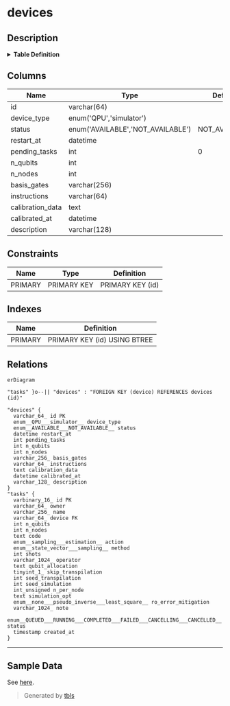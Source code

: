 # devices

## Description

<details>
<summary><strong>Table Definition</strong></summary>

```sql
CREATE TABLE `devices` (
  `id` varchar(64) COLLATE utf8mb4_unicode_ci NOT NULL,
  `device_type` enum('QPU','simulator') COLLATE utf8mb4_unicode_ci NOT NULL,
  `status` enum('AVAILABLE','NOT_AVAILABLE') COLLATE utf8mb4_unicode_ci NOT NULL DEFAULT 'NOT_AVAILABLE',
  `restart_at` datetime DEFAULT NULL,
  `pending_tasks` int NOT NULL DEFAULT '0',
  `n_qubits` int NOT NULL,
  `n_nodes` int DEFAULT NULL,
  `basis_gates` varchar(256) COLLATE utf8mb4_unicode_ci NOT NULL,
  `instructions` varchar(64) COLLATE utf8mb4_unicode_ci NOT NULL,
  `calibration_data` text COLLATE utf8mb4_unicode_ci,
  `calibrated_at` datetime DEFAULT NULL,
  `description` varchar(128) COLLATE utf8mb4_unicode_ci NOT NULL,
  PRIMARY KEY (`id`)
) ENGINE=InnoDB DEFAULT CHARSET=utf8mb4 COLLATE=utf8mb4_unicode_ci
```

</details>

## Columns

| Name | Type | Default | Nullable | Children | Parents | Comment |
| ---- | ---- | ------- | -------- | -------- | ------- | ------- |
| id | varchar(64) |  | false | [tasks](tasks.md) |  |  |
| device_type | enum('QPU','simulator') |  | false |  |  |  |
| status | enum('AVAILABLE','NOT_AVAILABLE') | NOT_AVAILABLE | false |  |  |  |
| restart_at | datetime |  | true |  |  |  |
| pending_tasks | int | 0 | false |  |  |  |
| n_qubits | int |  | false |  |  |  |
| n_nodes | int |  | true |  |  |  |
| basis_gates | varchar(256) |  | false |  |  |  |
| instructions | varchar(64) |  | false |  |  |  |
| calibration_data | text |  | true |  |  |  |
| calibrated_at | datetime |  | true |  |  |  |
| description | varchar(128) |  | false |  |  |  |

## Constraints

| Name | Type | Definition |
| ---- | ---- | ---------- |
| PRIMARY | PRIMARY KEY | PRIMARY KEY (id) |

## Indexes

| Name | Definition |
| ---- | ---------- |
| PRIMARY | PRIMARY KEY (id) USING BTREE |

## Relations

```mermaid
erDiagram

"tasks" }o--|| "devices" : "FOREIGN KEY (device) REFERENCES devices (id)"

"devices" {
  varchar_64_ id PK
  enum__QPU___simulator__ device_type
  enum__AVAILABLE___NOT_AVAILABLE__ status
  datetime restart_at
  int pending_tasks
  int n_qubits
  int n_nodes
  varchar_256_ basis_gates
  varchar_64_ instructions
  text calibration_data
  datetime calibrated_at
  varchar_128_ description
}
"tasks" {
  varbinary_16_ id PK
  varchar_64_ owner
  varchar_256_ name
  varchar_64_ device FK
  int n_qubits
  int n_nodes
  text code
  enum__sampling___estimation__ action
  enum__state_vector___sampling__ method
  int shots
  varchar_1024_ operator
  text qubit_allocation
  tinyint_1_ skip_transpilation
  int seed_transpilation
  int seed_simulation
  int_unsigned n_per_node
  text simulation_opt
  enum__none___pseudo_inverse___least_square__ ro_error_mitigation
  varchar_1024_ note
  enum__QUEUED___RUNNING___COMPLETED___FAILED___CANCELLING___CANCELLED__ status
  timestamp created_at
}
```

---

## Sample Data

See [here](../sample/schema/devices.csv).

> Generated by [tbls](https://github.com/k1LoW/tbls)
